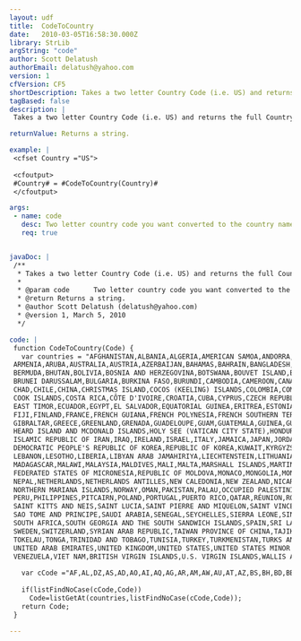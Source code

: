 ```yaml
---
layout: udf
title:  CodeToCountry
date:   2010-03-05T16:58:30.000Z
library: StrLib
argString: "code"
author: Scott Delatush
authorEmail: delatush@yahoo.com
version: 1
cfVersion: CF5
shortDescription: Takes a two letter Country Code (i.e. US) and returns the full Country Name (i.e. UNITED STATES).
tagBased: false
description: |
 Takes a two letter Country Code (i.e. US) and returns the full Country Name (i.e. UNITED STATES).  Country Codes are 3166-1-Alpha-2 code (official short names in ENGLISH) see http://www.din.de/gremien/nas/nabd/iso3166ma/codlstp1/en_listp1.html

returnValue: Returns a string.

example: |
 <cfset Country ="US">
     
 <cfoutput>
 #Country# = #CodeToCountry(Country)#
 </cfoutput>

args:
 - name: code
   desc: Two letter country code you want converted to the country name.
   req: true


javaDoc: |
 /**
  * Takes a two letter Country Code (i.e. US) and returns the full Country Name (i.e. UNITED STATES).
  * 
  * @param code      Two letter country code you want converted to the country name. (Required)
  * @return Returns a string. 
  * @author Scott Delatush (delatush@yahoo.com) 
  * @version 1, March 5, 2010 
  */

code: |
 function CodeToCountry(Code) {
   var countries = "AFGHANISTAN,ALBANIA,ALGERIA,AMERICAN SAMOA,ANDORRA,ANGOLA,ANGUILLA,ANTARCTICA,ANTIGUA AND BARBUDA,ARGENTINA,
 ARMENIA,ARUBA,AUSTRALIA,AUSTRIA,AZERBAIJAN,BAHAMAS,BAHRAIN,BANGLADESH,BARBADOS,BELARUS,BELGIUM,BELIZE,BENIN,
 BERMUDA,BHUTAN,BOLIVIA,BOSNIA AND HERZEGOVINA,BOTSWANA,BOUVET ISLAND,BRAZIL,BRITISH INDIAN OCEAN TERRITORY,
 BRUNEI DARUSSALAM,BULGARIA,BURKINA FASO,BURUNDI,CAMBODIA,CAMEROON,CANADA,CAPE VERDE,CAYMAN ISLANDS,CENTRAL AFRICAN REPUBLIC,
 CHAD,CHILE,CHINA,CHRISTMAS ISLAND,COCOS (KEELING) ISLANDS,COLOMBIA,COMOROS,CONGO,THE DEMOCRATIC REPUBLIC OF THE CONGO,
 COOK ISLANDS,COSTA RICA,CÔTE D'IVOIRE,CROATIA,CUBA,CYPRUS,CZECH REPUBLIC,DENMARK,DJIBOUTI,DOMINICA,DOMINICAN REPUBLIC,
 EAST TIMOR,ECUADOR,EGYPT,EL SALVADOR,EQUATORIAL GUINEA,ERITREA,ESTONIA,ETHIOPIA,FALKLAND ISLANDS (MALVINAS),FAROE ISLANDS,
 FIJI,FINLAND,FRANCE,FRENCH GUIANA,FRENCH POLYNESIA,FRENCH SOUTHERN TERRITORIES,GABON,GAMBIA,GEORGIA,GERMANY,GHANA,
 GIBRALTAR,GREECE,GREENLAND,GRENADA,GUADELOUPE,GUAM,GUATEMALA,GUINEA,GUINEA-BISSAU,GUYANA,HAITI,
 HEARD ISLAND AND MCDONALD ISLANDS,HOLY SEE (VATICAN CITY STATE),HONDURAS,HONG KONG,HUNGARY,ICELAND,INDIA,INDONESIA,
 ISLAMIC REPUBLIC OF IRAN,IRAQ,IRELAND,ISRAEL,ITALY,JAMAICA,JAPAN,JORDAN,KAZAKSTAN,KENYA,KIRIBATI,
 DEMOCRATIC PEOPLE'S REPUBLIC OF KOREA,REPUBLIC OF KOREA,KUWAIT,KYRGYZSTAN,LAO PEOPLE'S DEMOCRATIC REPUBLIC,LATVIA,
 LEBANON,LESOTHO,LIBERIA,LIBYAN ARAB JAMAHIRIYA,LIECHTENSTEIN,LITHUANIA,LUXEMBOURG,MACAU,THE FORMER YUGOSLAV REPUBLIC OF MACEDONIA,
 MADAGASCAR,MALAWI,MALAYSIA,MALDIVES,MALI,MALTA,MARSHALL ISLANDS,MARTINIQUE,MAURITANIA,MAURITIUS,MAYOTTE,MEXICO,
 FEDERATED STATES OF MICRONESIA,REPUBLIC OF MOLDOVA,MONACO,MONGOLIA,MONTSERRAT,MOROCCO,MOZAMBIQUE,MYANMAR,NAMIBIA,NAURU,
 NEPAL,NETHERLANDS,NETHERLANDS ANTILLES,NEW CALEDONIA,NEW ZEALAND,NICARAGUA,NIGER,NIGERIA,NIUE,NORFOLK ISLAND,
 NORTHERN MARIANA ISLANDS,NORWAY,OMAN,PAKISTAN,PALAU,OCCUPIED PALESTINIAN TERRITORY,PANAMA,PAPUA NEW GUINEA,PARAGUAY,
 PERU,PHILIPPINES,PITCAIRN,POLAND,PORTUGAL,PUERTO RICO,QATAR,RÉUNION,ROMANIA,RUSSIAN FEDERATION,RWANDA,SAINT HELENA,
 SAINT KITTS AND NEIS,SAINT LUCIA,SAINT PIERRE AND MIQUELON,SAINT VINCENT AND THE GRENADINES,SAMOA,SAN MARINO,
 SAO TOME AND PRINCIPE,SAUDI ARABIA,SENEGAL,SEYCHELLES,SIERRA LEONE,SINGAPORE,SLOVAKIA,SLOVENIA,SOLOMON ISLANDS,SOMALIA,
 SOUTH AFRICA,SOUTH GEORGIA AND THE SOUTH SANDWICH ISLANDS,SPAIN,SRI LANKA,SUDAN,SURINAME,SVALBARD AND JAN MAYEN,SWAZILAND,
 SWEDEN,SWITZERLAND,SYRIAN ARAB REPUBLIC,TAIWAN PROVINCE OF CHINA,TAJIKISTAN,UNITED REPUBLIC OF TANZANIA,THAILAND,TOGO,
 TOKELAU,TONGA,TRINIDAD AND TOBAGO,TUNISIA,TURKEY,TURKMENISTAN,TURKS AND CAICOS ISLANDS,TUVALU,UGANDA,UKRAINE,
 UNITED ARAB EMIRATES,UNITED KINGDOM,UNITED STATES,UNITED STATES MINOR OUTLYING ISLANDS,URUGUAY,UZBEKISTAN,VANUATU,
 VENEZUELA,VIET NAM,BRITISH VIRGIN ISLANDS,U.S. VIRGIN ISLANDS,WALLIS AND FUTUNA,WESTERN SAHARA,YEMEN,YUGOSLAVIA,ZAMBIA,ZIMBABWE";
 
   var cCode ="AF,AL,DZ,AS,AD,AO,AI,AQ,AG,AR,AM,AW,AU,AT,AZ,BS,BH,BD,BB,BY,BE,BZ,BJ,BM,BT,BO,BA,BW,BV,BR,IO,BN,BG,BF,BI,KH,CM,CA,CV,KY,CF,TD,CL,CN,CX,CC,CO,KM,CG,CD,CK,CR,CI,HR,CU,CY,CZ,DK,DJ,DM,DO,TP,EC,EG,SV,GQ,ER,EE,ET,FK,FO,FJ,FI,FR,GF,PF,TF,GA,GM,GE,DE,GH,GI,GR,GL,GD,GP,GU,GT,GN,GW,GY,HT,HM,VA,HN,HK,HU,IS,IN,ID,IR,IQ,IE,IL,IT,JM,JP,JO,KZ,KE,KI,KP,KR,KW,KG,LA,LV,LB,LS,LR,LY,LI,LT,LU,MO,MK,MG,MW,MY,MV,ML,MT,MH,MQ,MR,MU,YT,MX,FM,MD,MC,MN,MS,MA,MZ,MM,NA,NR,NP,NL,AN,NC,NZ,NI,NE,NG,NU,NF,MP,NO,OM,PK,PW,PS,PA,PG,PY,PE,PH,PN,PL,PT,PR,QA,RE,RO,RU,RW,SH,KN,LC,PM,VC,WS,SM,ST,SA,SN,SC,SL,SG,SK,SI,SB,SO,ZA,GS,ES,LK,SD,SR,SJ,SZ,SE,CH,SY,TW,TJ,TZ,TH,TG,TK,TO,TT,TN,TR,TM,TC,TV,UG,UA,AE,GB,US,UM,UY,UZ,VU,VE,VN,VG,VI,WF,EH,YE,YU,ZM,ZW";
 
   if(listFindNoCase(cCode,Code))
     Code=listGetAt(countries,listFindNoCase(cCode,Code));
   return Code;
 }

---
```


